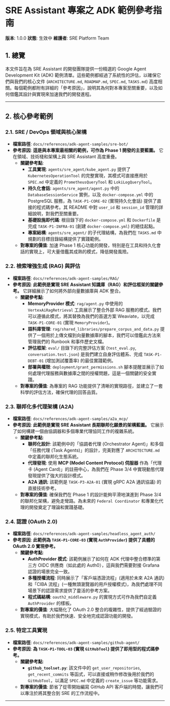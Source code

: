 # SRE Assistant 專案之 ADK 範例參考指南

**版本**: 1.0.0
**狀態**: 生效中
**維護者**: SRE Platform Team

## 1. 總覽

本文件旨在為 SRE Assistant 的開發團隊提供一份精選的 Google Agent Development Kit (ADK) 範例清單。這些範例都經過了系統性的評估，以確保它們與我們的核心文件 (`ARCHITECTURE.md`, `ROADMAP.md`, `SPEC.md`, `TASKS.md`) 高度相關。每個範例都附有詳細的「參考原因」，說明其為何對本專案至關重要，以及如何借鑑其設計與實現來加速我們的開發進程。

---

## 2. 核心參考範例

### 2.1. SRE / DevOps 領域與核心架構

*   **檔案路徑**: `docs/references/adk-agent-samples/sre-bot/`
*   **參考原因**:
    **這是與本專案最相關的範例，可作為 Phase 1 開發的主要藍圖。** 它在領域、技術棧和架構上與 SRE Assistant 高度重疊。
    *   **關鍵參考點**:
        *   **工具實現**: `agents/sre_agent/kube_agent.py` 提供了 `KubernetesOperationTool` 的完整實現，其模式可直接應用於 `SPEC.md` 中定義的 `PrometheusQueryTool` 和 `LokiLogQueryTool`。
        *   **持久化會話**: `agents/sre_agent/agent.py` 中的 `DatabaseSessionService` 實例，以及 `docker-compose.yml` 中的 PostgreSQL 服務，為 `TASK-P1-CORE-02` (實現持久化會話) 提供了直接的程式碼參考。其 README 中對 `user_id` 和 `session_id` 管理的詳細說明，對我們至關重要。
        *   **基礎設施即代碼**: 根目錄下的 `docker-compose.yml` 和 `Dockerfile` 是完成 `TASK-P1-INFRA-01` (創建 `docker-compose.yml`) 的絕佳起點。
        *   **專案結構**: `agents/sre_agent/` 的子代理結構，為我們在 `TASKS.md` 中規劃的目標目錄結構提供了實踐範例。
    *   **對專案的價值**: 加速 Phase 1 核心功能的開發，特別是在工具和持久化會話的實現上，可大量借鑑其成熟的模式，降低開發風險。

### 2.2. 檢索增強生成 (RAG) 與評估

*   **檔案路徑**: `docs/references/adk-agent-samples/RAG/`
*   **參考原因**:
    **此範例是實現 SRE Assistant 知識庫（RAG）和評估框架的關鍵參考。** 它詳細展示了如何將外部向量數據庫與 ADK 整合。
    *   **關鍵參考點**:
        *   **MemoryProvider 模式**: `rag/agent.py` 中使用的 `VertexAiRagRetrieval` 工具展示了整合外部 RAG 服務的模式。我們可以遵循此模式，將其替換為我們的首選方案 Weaviate，以完成 `TASK-P1-CORE-01` (實現 `MemoryProvider`)。
        *   **語料庫管理**: `rag/shared_libraries/prepare_corpus_and_data.py` 提供了一個用於上傳文檔到向量數據庫的腳本，我們可以借鑑此方法來管理我們的 Runbook 和事件歷史文檔。
        *   **評估框架**: `eval/` 目錄下的完整評估方案 (`test_eval.py`, `conversation.test.json`) 是我們建立自身評估體系、完成 `TASK-P1-DEBT-01` (增加測試覆蓋率) 的最佳實踐範例。
        *   **部署與權限**: `deployment/grant_permissions.sh` 腳本提醒並展示了如何處理代理服務與數據庫之間的授權問題，這是一個關鍵的安全實踐。
    *   **對專案的價值**: 為專案的 RAG 功能提供了清晰的實現路徑，並建立了一套科學的評估方法，確保代理的回答品質。

### 2.3. 聯邦化多代理架構 (A2A)

*   **檔案路徑**: `docs/references/adk-agent-samples/a2a_mcp/`
*   **參考原因**:
    **此範例是實現 SRE Assistant 長期聯邦化願景的架構藍圖。** 它展示了如何構建一個由協調器和多個專業代理協同工作的複雜系統。
    *   **關鍵參考點**:
        *   **聯邦化設計**: 該範例中的「協調者代理 (Orchestrator Agent)」和多個「任務代理 (Task Agents)」的設計，完美對應了 `ARCHITECTURE.md` 中定義的聯邦化生態系統。
        *   **代理發現**: 使用 **MCP (Model Content Protocol) 伺服器** 作為「代理卡 (Agent Card)」的註冊中心，為我們在 Phase 3/4 中實現動態代理發現提供了強大的設計模式。
        *   **A2A 通訊**: 該範例是 `TASK-P3-A2A-01` (實現 gRPC A2A 通訊協議) 的直接技術參考。
    *   **對專案的價值**: 確保我們在 Phase 1 的設計能夠平滑地演進到 Phase 3/4 的聯邦化架構，避免走彎路。為未來的 `Federal Coordinator` 和專業化代理的開發奠定了理論和實踐基礎。

### 2.4. 認證 (OAuth 2.0)

*   **檔案路徑**: `docs/references/adk-agent-samples/headless_agent_auth/`
*   **參考原因**:
    **此範例為 `TASK-P1-CORE-03` (實現 `AuthProvider`) 提供了具體的 OAuth 2.0 實現參考。**
    *   **關鍵參考點**:
        *   **AuthProvider 模式**: 該範例展示了如何在 ADK 代理中整合標準的第三方 OIDC 供應商（如此處的 Auth0），這與我們需要對接 Grafana 認證的場景完全一致。
        *   **多種授權流程**: 同時展示了「客戶端憑證流程」(適用於未來 A2A 通訊) 和「CIBA 流程」(一種無頭瀏覽器的用戶授權模式)，為我們處理不同場景下的認證需求提供了靈活的參考方案。
        *   **程式碼結構**: `oauth2_middleware.py` 的實現方式可作為我們自定義 `AuthProvider` 的樣板。
    *   **對專案的價值**: 大幅簡化了 OAuth 2.0 整合的複雜性，提供了經過驗證的實現模式，有助於我們快速、安全地完成認證功能的開發。

### 2.5. 特定工具實現

*   **檔案路徑**: `docs/references/adk-agent-samples/github-agent/`
*   **參考原因**:
    **為 `TASK-P1-TOOL-03` (實現 `GitHubTool`) 提供了即用型的程式碼參考。**
    *   **關鍵參考點**:
        *   **`github_toolset.py`**: 該文件中的 `get_user_repositories`, `get_recent_commits` 等函式，可以直接或稍作修改後用於我們的 `GitHubTool`，以滿足 `SPEC.md` 中定義的 `create_issue` 等功能需求。
    *   **對專案的價值**: 節省了從零開始編寫 GitHub API 客戶端的時間，讓我們可以專注於將其整合到 SRE 的工作流程中。

---
